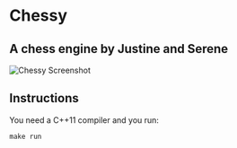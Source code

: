 # Chessy

## A chess engine by Justine and Serene

![Chessy Screenshot](http://i.imgur.com/8N4WDmn.png)

## Instructions

You need a C++11 compiler and you run:

    make run
